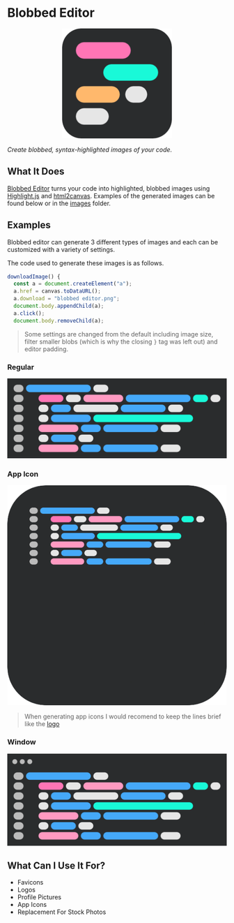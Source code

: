 # Blobbed Editor

<div align="center">

[<img src="images/blobbed-editor.png" width="50%" height="50%" alt="logo">](https://blobbededitor.vercel.app/)

</div>

*Create blobbed, syntax-highlighted images of your code.*

## What It Does

[Blobbed Editor](https://blobbededitor.vercel.app/) turns your code into highlighted, blobbed images using [Highlight.js](https://github.com/highlightjs/highlight.js) and [html2canvas](https://github.com/niklasvh/html2canvas). Examples of the generated images can be found below or in the [images](/images) folder.

## Examples

Blobbed editor can generate 3 different types of images and each can be customized with a variety of settings.

The code used to generate these images is as follows.

```javascript
downloadImage() {
  const a = document.createElement("a");
  a.href = canvas.toDataURL();
  a.download = "blobbed editor.png";  
  document.body.appendChild(a);
  a.click();
  document.body.removeChild(a);
```

> Some settings are changed from the default including image size, filter smaller blobs (which is why the closing `}` tag was left out) and editor padding.

### Regular

![regular](images/regular.png)

### App Icon

![app icon](images/app-icon.png)

> When generating app icons I would recomend to keep the lines brief like the [logo](images/regular.png)

### Window

![window](images/window.png)

## What Can I Use It For?

- Favicons
- Logos
- Profile Pictures
- App Icons
- Replacement For Stock Photos
